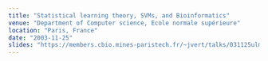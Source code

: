 ```yaml
---
title: "Statistical learning theory, SVMs, and Bioinformatics"
venue: "Department of Computer science, Ecole normale supérieure"
location: "Paris, France"
date: "2003-11-25"
slides: "https://members.cbio.mines-paristech.fr/~jvert/talks/031125ulm/ulm.pdf"
---
```

